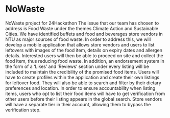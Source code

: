 # NoWaste
NoWaste project for 24Hackathon
The issue that our team has chosen to address is Food Waste under the themes Climate Action and Sustainable Cities. We have identified buffets and food and beverages store vendors in NTU as major sources of food waste. In order to address this, we will develop a mobile application that allows store vendors and users to list leftovers with images of the food item, details on expiry dates and allergen details. Interested users will then be able to proceed on site and collect the food item, thus reducing food waste. 
In addition, an endorsement system in the form of a ‘Likes’ and ‘Reviews’ section under every listing will be included to maintain the credibility of the promised food items. Users will have to create profiles within the application and create their own listings for leftover food. They will also be able to search and filter by their dietary preferences and location. 
In order to ensure accountability when listing items, users who opt to list their food items will have to get verification from other users before their listing appears in the global search. Store vendors will have a separate tier in their account, allowing them to bypass the verification step.
